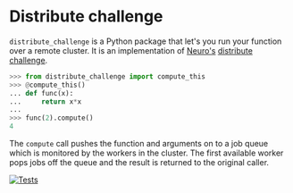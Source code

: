 Distribute challenge
====================

`distribute_challenge` is a Python package that let's you run your function
over a remote cluster. It is an implementation of [Neuro's][neuro] [distribute
challenge][challenge].

```python
>>> from distribute_challenge import compute_this
>>> @compute_this()
... def func(x):
...     return x*x
...
>>> func(2).compute()
4
```

The `compute` call pushes the function and arguments on to a job queue which is
monitored by the workers in the cluster. The first available worker pops jobs
off the queue and the result is returned to the original caller.

[![Tests](https://github.com/alexpearce/distribute-challenge/actions/workflows/tests.yml/badge.svg)](https://github.com/alexpearce/distribute-challenge/actions/workflows/tests.yml)

[neuro]: https://www.getneuro.ai/
[challenge]: https://github.com/neuro-ai-dev/distribute-challenge
